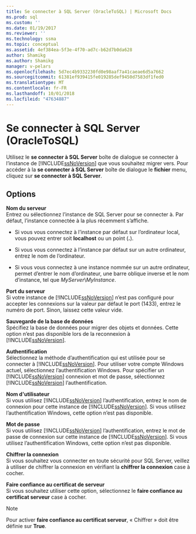 ```yaml
---
title: Se connecter à SQL Server (OracleToSQL) | Microsoft Docs
ms.prod: sql
ms.custom: ''
ms.date: 01/19/2017
ms.reviewer: ''
ms.technology: ssma
ms.topic: conceptual
ms.assetid: 4ef384ea-5f3e-4f70-ad7c-b62d7b0da628
author: Shamikg
ms.author: Shamikg
manager: v-pelars
ms.openlocfilehash: 5d7ec4b9332230fd0e98aaf7a41caeae6d5a7662
ms.sourcegitcommit: 61381ef939415fe019285def9450d7583df1fed0
ms.translationtype: MT
ms.contentlocale: fr-FR
ms.lasthandoff: 10/01/2018
ms.locfileid: "47634887"
---
```

# <a name="connect-to-sql-server--oracletosql"></a>Se connecter à SQL Server (OracleToSQL)
Utilisez le **se connecter à SQL Server** boîte de dialogue se connecter à l’instance de [!INCLUDE[ssNoVersion](../../includes/ssnoversion-md.md)] que vous souhaitez migrer vers. Pour accéder à la **se connecter à SQL Server** boîte de dialogue le **fichier** menu, cliquez sur **se connecter à SQL Server**.  
  
## <a name="options"></a>Options  
**Nom du serveur**  
Entrez ou sélectionnez l’instance de SQL Server pour se connecter à. Par défaut, l’instance connectée à la plus récemment s’affiche.  
  
-   Si vous vous connectez à l’instance par défaut sur l’ordinateur local, vous pouvez entrer soit **localhost** ou un point (**.**).  
  
-   Si vous vous connectez à l’instance par défaut sur un autre ordinateur, entrez le nom de l’ordinateur.  
  
-   Si vous vous connectez à une instance nommée sur un autre ordinateur, permet d’entrer le nom d’ordinateur, une barre oblique inverse et le nom d’instance, tel que *MyServer*\\*MyInstance*.  
  
**Port du serveur**  
Si votre instance de [!INCLUDE[ssNoVersion](../../includes/ssnoversion-md.md)] n’est pas configuré pour accepter les connexions sur la valeur par défaut le port (1433), entrez le numéro de port. Sinon, laissez cette valeur vide.  
  
**Sauvegarde de la base de données**  
Spécifiez la base de données pour migrer des objets et données. Cette option n’est pas disponible lors de la reconnexion à [!INCLUDE[ssNoVersion](../../includes/ssnoversion-md.md)].  
  
**Authentification**  
Sélectionnez la méthode d’authentification qui est utilisée pour se connecter à [!INCLUDE[ssNoVersion](../../includes/ssnoversion-md.md)]. Pour utiliser votre compte Windows actuel, sélectionnez l’authentification Windows. Pour spécifier un [!INCLUDE[ssNoVersion](../../includes/ssnoversion-md.md)] connexion et mot de passe, sélectionnez [!INCLUDE[ssNoVersion](../../includes/ssnoversion-md.md)] l’authentification.  
  
**Nom d'utilisateur**  
Si vous utilisez [!INCLUDE[ssNoVersion](../../includes/ssnoversion-md.md)] l’authentification, entrez le nom de connexion pour cette instance de [!INCLUDE[ssNoVersion](../../includes/ssnoversion-md.md)]. Si vous utilisez l’authentification Windows, cette option n’est pas disponible.  
  
**Mot de passe**  
Si vous utilisez [!INCLUDE[ssNoVersion](../../includes/ssnoversion-md.md)] l’authentification, entrez le mot de passe de connexion sur cette instance de [!INCLUDE[ssNoVersion](../../includes/ssnoversion-md.md)]. Si vous utilisez l’authentification Windows, cette option n’est pas disponible.  
  
**Chiffrer la connexion**  
Si vous souhaitez vous connecter en toute sécurité pour SQL Server, veillez à utiliser de chiffrer la connexion en vérifiant la **chiffrer la connexion** case à cocher.  
  
**Faire confiance au certificat de serveur**  
Si vous souhaitez utiliser cette option, sélectionnez le **faire confiance au certificat serveur** case à cocher.  
  
> [!NOTE]  
> Pour activer **faire confiance au certificat serveur**, « Chiffrer » doit être définie sur **True**.  
  

